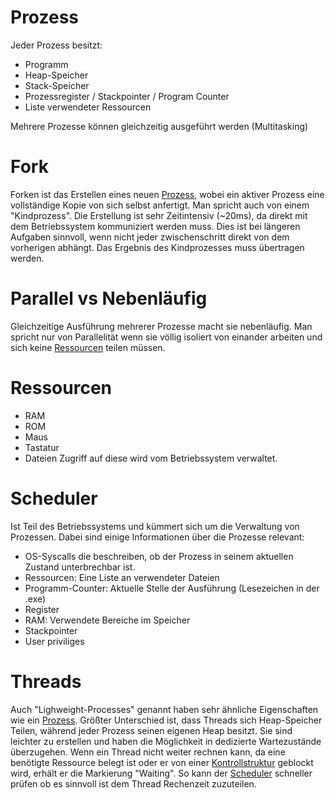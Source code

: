 # Prozess
Jeder Prozess besitzt:
- Programm
- Heap-Speicher
- Stack-Speicher
- Prozessregister / Stackpointer / Program Counter
- Liste verwendeter Ressourcen

Mehrere Prozesse können gleichzeitig ausgeführt werden (Multitasking)

# Fork
Forken ist das Erstellen eines neuen [Prozess](#Prozess), wobei ein aktiver Prozess eine vollständige Kopie von sich selbst anfertigt.
Man spricht auch von einem "Kindprozess".
Die Erstellung ist sehr Zeitintensiv (~20ms), da direkt mit dem Betriebssystem kommuniziert werden muss.
Dies ist bei längeren Aufgaben sinnvoll, wenn nicht jeder zwischenschritt direkt von dem vorherigen abhängt.
Das Ergebnis des Kindprozesses muss übertragen werden.

# Parallel vs Nebenläufig
Gleichzeitige Ausführung mehrerer Prozesse macht sie nebenläufig. 
Man spricht nur von Parallelität wenn sie völlig isoliert von einander arbeiten und sich keine [Ressourcen](#Ressourcen) teilen müssen.

# Ressourcen
- RAM
- ROM
- Maus
- Tastatur
- Dateien
Zugriff auf diese wird vom Betriebssystem verwaltet.

# Scheduler
Ist Teil des Betriebssystems und kümmert sich um die Verwaltung von Prozessen. Dabei sind einige Informationen über die Prozesse relevant:
- OS-Syscalls die beschreiben, ob der Prozess in seinem aktuellen Zustand unterbrechbar ist.
- Ressourcen:
  Eine Liste an verwendeter Dateien
- Programm-Counter:
  Aktuelle Stelle der Ausführung (Lesezeichen in der .exe)
- Register
- RAM:
  Verwendete Bereiche im Speicher
- Stackpointer
- User priviliges

# Threads
Auch "Lighweight-Processes" genannt haben sehr ähnliche Eigenschaften wie ein [Prozess](#Prozess).
Größter Unterschied ist, dass Threads sich Heap-Speicher Teilen, während jeder Prozess seinen eigenen Heap besitzt.
Sie sind leichter zu erstellen und haben die Möglichkeit in dedizierte Wartezustände überzugehen. Wenn ein Thread nicht weiter rechnen kann, da eine benötigte Ressource belegt ist oder er von einer [Kontrollstruktur](Prozessverwaltung.md#Kontrollstrukturen) geblockt wird, erhält er die Markierung "Waiting". So kann der [Scheduler](#Scheduler) schneller prüfen ob es sinnvoll ist dem Thread Rechenzeit zuzuteilen.
